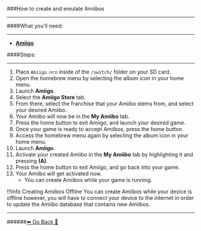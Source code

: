 ###How to create and emulate Amiibos
***

####What you'll need:
***
* [**Amiigo**](https://github.com/CompSciOrBust/Amiigo/releases/latest/download/Amiigo.nro)

####Steps:
***
1. Place `Amiigo.nro` inside of the `/switch/` folder on your SD card.
2. Open the homebrew menu by selecting the album icon in your home menu.
3. Launch **Amiigo**.
4. Select the **Amiigo Store** tab.
5. From there, select the franchise that your Amiibo stems from, and select your desired Amiibo.
6. Your Amiibo will now be in the **My Amiibo** tab.
7. Press the home button to exit Amiigo, and launch your desired game.
8. Once your game is ready to accept Amiibos, press the home button.
9. Access the homebrew menu again by selecting the album icon in your home menu.
10. Launch **Amiigo**.
11. Activate your created Amiibo in the **My Amiibo** tab by highlighting it and pressing **(A)**.
12. Press the home button to exit Amiigo, and go back into your game.
13. Your Amiibo will get activated now.
	* You can create Amiibos while your game is running.

!!!info Creating Amiibos Offline
	You can create Amiibos while your device is offline however, you will have to connect your device to the internet in order to update the Amiibo database that contains new Amiibos.

***
######[⬅️ Go Back 🦝](https://rentry.org/homebrewandmisc)